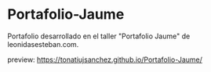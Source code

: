 # Portafolio-Jaume
Portafolio desarrollado en el taller "Portafolio Jaume" de leonidasesteban.com.

preview:
https://tonatiujsanchez.github.io/Portafolio-Jaume/
